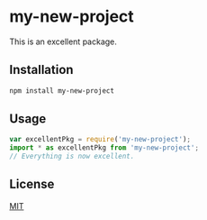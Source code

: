 # my-new-project

This is an excellent package.

## Installation

```bash
npm install my-new-project
```

## Usage

```typescript
var excellentPkg = require('my-new-project');
import * as excellentPkg from 'my-new-project';
// Everything is now excellent.
```

## License

[MIT](https://choosealicense.com/licenses/mit/)